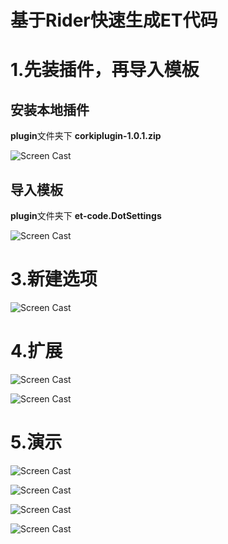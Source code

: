 # 基于Rider快速生成ET代码

# 1.先装插件，再导入模板 
## 安装本地插件
**plugin**文件夹下 **corkiplugin-1.0.1.zip**

![Screen Cast](https://github.com/sosloop/ET-Rider/blob/main/gif/installplugin.png)

## 导入模板
**plugin**文件夹下 **et-code.DotSettings**

![Screen Cast](https://github.com/sosloop/ET-Rider/blob/main/gif/install.png)

# 3.新建选项
![Screen Cast](https://github.com/sosloop/ET-Rider/blob/main/gif/new.png)

# 4.扩展

![Screen Cast](https://github.com/sosloop/ET-Rider/blob/main/gif/FileTemplete.png)

![Screen Cast](https://github.com/sosloop/ET-Rider/blob/main/gif/LiveTemplete.png)

# 5.演示

![Screen Cast](https://github.com/sosloop/ET-Rider/blob/main/gif/NewComponent.gif)

![Screen Cast](https://github.com/sosloop/ET-Rider/blob/main/gif/NewComponent2.gif)

![Screen Cast](https://github.com/sosloop/ET-Rider/blob/main/gif/NewHandler.gif)

![Screen Cast](https://github.com/sosloop/ET-Rider/blob/main/gif/NewMethod.gif)